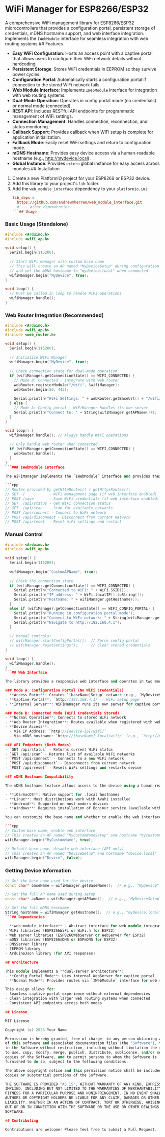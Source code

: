 # WiFi Manager for ESP8266/ESP32

A comprehensive WiFi management library for ESP8266/ESP32 microcontrollers that provides a configuration portal, persistent storage of credentials, mDNS hostname support, and web interface integration. Implements the `IWebModule` interface for seamless integration with web routing systems.## Features

- **Easy WiFi Configuration**: Hosts an access point with a captive portal that allows users to configure their WiFi network details without hardcoding.
- **Persistent Storage**: Stores WiFi credentials in EEPROM so they survive power cycles.
- **Configuration Portal**: Automatically starts a configuration portal if connection to the stored WiFi network fails.
- **Web Module Interface**: Implements `IWebModule` interface for integration with web routing systems.
- **Dual-Mode Operation**: Operates in config portal mode (no credentials) or normal mode (connected).
- **REST API**: Includes RESTful API endpoints for programmatic management of WiFi settings.
- **Connection Management**: Handles connection, reconnection, and status monitoring.
- **Callback Support**: Provides callback when WiFi setup is complete for application initialization.
- **Fallback Mode**: Easily reset WiFi settings and return to configuration mode.
- **mDNS Hostname**: Provides easy device access via a human-readable hostname (e.g., http://mydevice.local).
- **Global Instance**: Provides `extern` global instance for easy access across modules.## Installation

1. Create a new PlatformIO project for your ESP8266 or ESP32 device.
2. Add this library to your project's `lib` folder.
3. Add the `web_module_interface` dependency to your `platformio.ini`:
   ```ini
   lib_deps = 
     https://github.com/andrewmherren/web_module_interface.git
     # ... other dependencies
   ```## Usage

### Basic Usage (Standalone)

```cpp
#include <Arduino.h>
#include <wifi_ap.h>

void setup() {
  Serial.begin(115200);
  
  // Start WiFi manager with custom base name
  // This will create an AP named "MyDeviceSetup" during configuration
  // and set the mDNS hostname to "mydevice.local" when connected
  wifiManager.begin("MyDevice", true);
}

void loop() {
  // Must be called in loop to handle WiFi operations
  wifiManager.handle();
}
```

### Web Router Integration (Recommended)

```cpp
#include <Arduino.h>
#include <wifi_ap.h>
#include <web_router.h>

void setup() {
  Serial.begin(115200);
  
  // Initialize WiFi Manager
  wifiManager.begin("MyDevice", true);
  
  // Check connection state for dual-mode operation
  if (wifiManager.getConnectionState() == WIFI_CONNECTED) {
    // Mode B: Connected - integrate with web router
    webRouter.registerModule("/wifi", &wifiManager);
    webRouter.begin(80, 443);
    
    Serial.println("WiFi Settings: " + webRouter.getBaseUrl() + "/wifi/");
  } else {
    // Mode A: Config portal - WiFiManager handles its own server
    Serial.println("Connect to: " + String(wifiManager.getAPName()));
  }
}

void loop() {
  wifiManager.handle(); // Always handle WiFi operations
  
  // Only handle web router when connected
  if (wifiManager.getConnectionState() == WIFI_CONNECTED) {
    webRouter.handle();
  }
}
```### IWebModule Interface

The WiFiManager implements the `IWebModule` interface and provides these routes:

```cpp
// Routes provided by getHttpRoutes() / getHttpsRoutes():
// GET  /           - WiFi management page (if web interface enabled)
// POST /save       - Save WiFi credentials (if web interface enabled)
// GET  /api/status - Get WiFi connection status
// GET  /api/scan   - Scan for available networks
// POST /api/connect - Connect to WiFi network
// POST /api/disconnect - Disconnect from current network  
// POST /api/reset  - Reset WiFi settings and restart
```

### Manual Control

```cpp
#include <Arduino.h>
#include <wifi_ap.h>

void setup() {
  Serial.begin(115200);
  
  wifiManager.begin("CustomAPName", true);
  
  // Check the connection state
  if (wifiManager.getConnectionState() == WIFI_CONNECTED) {
    Serial.println("Connected to WiFi: " + WiFi.SSID());
    Serial.println("IP address: " + WiFi.localIP().toString());
    Serial.println("Hostname: " + wifiManager.getHostname());
  } 
  else if (wifiManager.getConnectionState() == WIFI_CONFIG_PORTAL) {
    Serial.println("Running in configuration portal mode");
    Serial.println("Connect to WiFi network: " + String(wifiManager.getAPName()));
    Serial.println("Navigate to http://192.168.4.1");
  }
  
  // Manual controls:
  // wifiManager.startConfigPortal();  // Force config portal
  // wifiManager.resetSettings();      // Clear stored credentials
}

void loop() {
  wifiManager.handle();
}
```## Web Interface

The library provides a responsive web interface and operates in two modes:

### Mode A: Configuration Portal (No WiFi Credentials)
- **Access Point**: Creates `[baseName]Setup` network (e.g., `MyDeviceSetup`)
- **Captive Portal**: `http://192.168.4.1/` - WiFi setup page
- **Internal Server**: WiFiManager runs its own server for captive portal

### Mode B: Connected Mode (WiFi Credentials Stored)
- **Normal Operation**: Connects to stored WiFi network
- **Web Router Integration**: Routes available when registered with web router
- **Device Access**:
  - Via IP Address: `http://[device-ip]/wifi/`
  - Via mDNS hostname: `http://[baseName].local/wifi/` (e.g., `http://mydevice.local/wifi/`)

### API Endpoints (Both Modes)
- `GET /api/status` - Returns current WiFi status
- `GET /api/scan` - Returns list of available WiFi networks  
- `POST /api/connect` - Connects to a new WiFi network
- `POST /api/disconnect` - Disconnects from current network
- `POST /api/reset` - Resets WiFi settings and restarts device

### mDNS Hostname Compatibility

The mDNS hostname feature allows access to the device using a human-readable name rather than an IP address:

- **iOS/macOS**: Native support for .local hostnames
- **Linux**: Most distributions work with Avahi installed
- **Android**: Supported on most modern devices
- **Windows**: Requires installation of Bonjour service (available with iTunes or as a standalone package)## Customization

You can customize the base name and whether to enable the web interface:

```cpp
// Custom base name, enable web interface
// This creates an AP named "MyCustomNameSetup" and hostname "mycustomname.local"
wifiManager.begin("MyCustomName", true);

// Default base name, disable web interface (API only)
// This creates an AP named "DeviceSetup" and hostname "device.local"
wifiManager.begin("Device", false);
```

### Getting Device Information

```cpp
// Get the base name used for the device
const char* baseName = wifiManager.getBaseName();  // e.g., "MyDevice"

// Get the full AP name used during setup
const char* apName = wifiManager.getAPName();  // e.g., "MyDeviceSetup"

// Get the full mDNS hostname
String hostname = wifiManager.getHostname();  // e.g., "mydevice.local"
```## Dependencies

- **web_module_interface** - Abstract interface for web module integration
- WiFi libraries (ESP8266WiFi or WiFi.h for ESP32)
- Web server libraries (ESP8266WebServer or WebServer for ESP32)
- mDNS libraries (ESP8266mDNS or ESPmDNS for ESP32)
- DNSServer library
- EEPROM library
- ArduinoJson library (for API responses)

## Architecture

This module implements a **dual-server architecture**:
- **Config Portal Mode**: Uses internal WebServer for captive portal
- **Normal Mode**: Provides routes via `IWebModule` interface for web router integration

This design allows for:
- Seamless captive portal experience without external dependencies
- Clean integration with larger web routing systems when connected
- Consistent API endpoints across both modes

## License

MIT License

Copyright (c) 2023 Your Name

Permission is hereby granted, free of charge, to any person obtaining a copy
of this software and associated documentation files (the "Software"), to deal
in the Software without restriction, including without limitation the rights
to use, copy, modify, merge, publish, distribute, sublicense, and/or sell
copies of the Software, and to permit persons to whom the Software is
furnished to do so, subject to the following conditions:

The above copyright notice and this permission notice shall be included in all
copies or substantial portions of the Software.

THE SOFTWARE IS PROVIDED "AS IS", WITHOUT WARRANTY OF ANY KIND, EXPRESS OR
IMPLIED, INCLUDING BUT NOT LIMITED TO THE WARRANTIES OF MERCHANTABILITY,
FITNESS FOR A PARTICULAR PURPOSE AND NONINFRINGEMENT. IN NO EVENT SHALL THE
AUTHORS OR COPYRIGHT HOLDERS BE LIABLE FOR ANY CLAIM, DAMAGES OR OTHER
LIABILITY, WHETHER IN AN ACTION OF CONTRACT, TORT OR OTHERWISE, ARISING FROM,
OUT OF OR IN CONNECTION WITH THE SOFTWARE OR THE USE OR OTHER DEALINGS IN THE
SOFTWARE.

## Contributing

Contributions are welcome! Please feel free to submit a Pull Request.